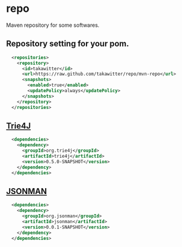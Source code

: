 repo
====

Maven repository for some softwares.

## Repository setting for your pom.

```xml
  <repositories>
    <repository>
      <id>takawitter</id>
      <url>https://raw.github.com/takawitter/repo/mvn-repo</url>
      <snapshots>
        <enabled>true</enabled>
        <updatePolicy>always</updatePolicy>
      </snapshots>
    </repository>
  </repositories>
```

## [Trie4J](https://github.com/takawitter/trie4j)

```xml
  <dependencies>
    <dependency>
      <groupId>org.trie4j</groupId>
      <artifactId>trie4j</artifactId>
      <version>0.5.0-SNAPSHOT</version>
    </dependency>
  </dependencies>
```

## [JSONMAN](https://github.com/takawitter/jsonman)

```xml
  <dependencies>
    <dependency>
      <groupId>org.jsonman</groupId>
      <artifactId>jsonman</artifactId>
      <version>0.0.1-SNAPSHOT</version>
    </dependency>
  </dependencies>
```
